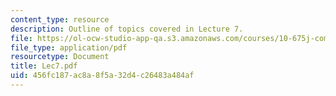 ```yaml
---
content_type: resource
description: Outline of topics covered in Lecture 7.
file: https://ol-ocw-studio-app-qa.s3.amazonaws.com/courses/10-675j-computational-quantum-mechanics-of-molecular-and-extended-systems-fall-2004/456fc187ac8a8f5a32d4c26483a484af_Lec7.pdf
file_type: application/pdf
resourcetype: Document
title: Lec7.pdf
uid: 456fc187-ac8a-8f5a-32d4-c26483a484af
---
```

